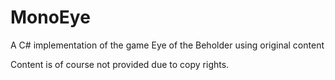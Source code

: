 # MonoEye
A C# implementation of the game Eye of the Beholder using original content

Content is of course not provided due to copy rights. 
